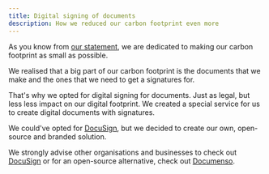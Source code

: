 ```yaml
---
title: Digital signing of documents
description: How we reduced our carbon footprint even more
---
```


As you know from [our statement](/info/sustainability), we are dedicated to making
our carbon footprint as small as possible.

We realised that a big part of our carbon footprint is the documents that we make
and the ones that we need to get a signatures for.

That's why we opted for digital signing for documents. Just as legal, but less
less impact on our digital footprint. We created a special service for us to
create digital documents with signatures.

We could've opted for [DocuSign](https://docusign.com), but we decided to create our
own, open-source and branded solution.

We strongly advise other organisations and businesses to check out [DocuSign](https://docusign.com) 
or for an open-source alternative, check out [Documenso](https://documenso.com).
